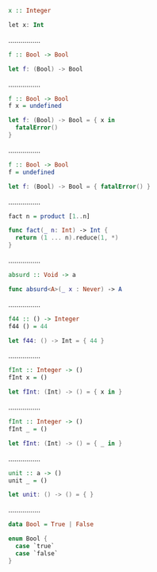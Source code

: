 ```Haskell
x :: Integer
```
```kotlin
let x: Int
```
................
```Haskell
f :: Bool -> Bool
```
```swift
let f: (Bool) -> Bool
```
................
```Haskell
f :: Bool -> Bool
f x = undefined
```
```swift
let f: (Bool) -> Bool = { x in
  fatalError()
}
```
................
```Haskell
f :: Bool -> Bool
f = undefined
```
```swift
let f: (Bool) -> Bool = { fatalError() }
```
................
```Haskell
fact n = product [1..n]
```
```swift
func fact(_ n: Int) -> Int {
  return (1 ... n).reduce(1, *)
}
```
................
```Haskell
absurd :: Void -> a
```
```swift
func absurd<A>(_ x : Never) -> A
```
................
```Haskell
f44 :: () -> Integer
f44 () = 44
```
```swift
let f44: () -> Int = { 44 }
```
................
```Haskell
fInt :: Integer -> ()
fInt x = ()
```
```swift
let fInt: (Int) -> () = { x in }
```
................
```Haskell
fInt :: Integer -> ()
fInt _ = ()
```
```swift
let fInt: (Int) -> () = { _ in }
```
................
```Haskell
unit :: a -> ()
unit _ = ()
```
```swift
let unit: () -> () = { }
```
................
```Haskell
data Bool = True | False
```
```swift
enum Bool {
  case `true`
  case `false`
}
```
